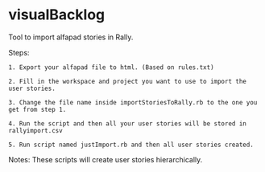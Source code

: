 visualBacklog
=============

Tool to import alfapad stories in Rally.


Steps:
     
	1. Export your alfapad file to html. (Based on rules.txt)
	
	2. Fill in the workspace and project you want to use to import the user stories. 
	
	3. Change the file name inside importStoriesToRally.rb to the one you get from step 1.

	4. Run the script and then all your user stories will be stored in rallyimport.csv
	
	5. Run script named justImport.rb and then all user stories created.


Notes: These scripts will create user stories hierarchically.
